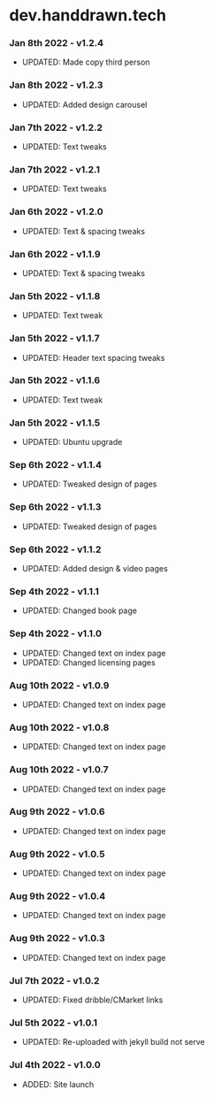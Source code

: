 # dev.handdrawn.tech


### Jan 8th 2022 - v1.2.4
* UPDATED: Made copy third person

### Jan 8th 2022 - v1.2.3
* UPDATED: Added design carousel

### Jan 7th 2022 - v1.2.2
* UPDATED: Text tweaks

### Jan 7th 2022 - v1.2.1
* UPDATED: Text tweaks

### Jan 6th 2022 - v1.2.0
* UPDATED: Text & spacing tweaks

### Jan 6th 2022 - v1.1.9
* UPDATED: Text & spacing tweaks

### Jan 5th 2022 - v1.1.8
* UPDATED: Text tweak

### Jan 5th 2022 - v1.1.7
* UPDATED: Header text spacing tweaks

### Jan 5th 2022 - v1.1.6
* UPDATED: Text tweak

### Jan 5th 2022 - v1.1.5
* UPDATED: Ubuntu upgrade

### Sep 6th 2022 - v1.1.4
* UPDATED: Tweaked design of pages

### Sep 6th 2022 - v1.1.3
* UPDATED: Tweaked design of pages

### Sep 6th 2022 - v1.1.2
* UPDATED: Added design & video pages

### Sep 4th 2022 - v1.1.1
* UPDATED: Changed book page

### Sep 4th 2022 - v1.1.0
* UPDATED: Changed text on index page
* UPDATED: Changed licensing pages

### Aug 10th 2022 - v1.0.9
* UPDATED: Changed text on index page

### Aug 10th 2022 - v1.0.8
* UPDATED: Changed text on index page

### Aug 10th 2022 - v1.0.7
* UPDATED: Changed text on index page

### Aug 9th 2022 - v1.0.6
* UPDATED: Changed text on index page

### Aug 9th 2022 - v1.0.5
* UPDATED: Changed text on index page

### Aug 9th 2022 - v1.0.4
* UPDATED: Changed text on index page

### Aug 9th 2022 - v1.0.3
* UPDATED: Changed text on index page

### Jul 7th 2022 - v1.0.2
* UPDATED: Fixed dribble/CMarket links

### Jul 5th 2022 - v1.0.1
* UPDATED: Re-uploaded with jekyll build not serve

### Jul 4th 2022 - v1.0.0
* ADDED: Site launch
